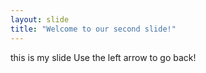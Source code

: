 ```yaml
---
layout: slide
title: "Welcome to our second slide!"
---
```

this is my slide
Use the left arrow to go back!